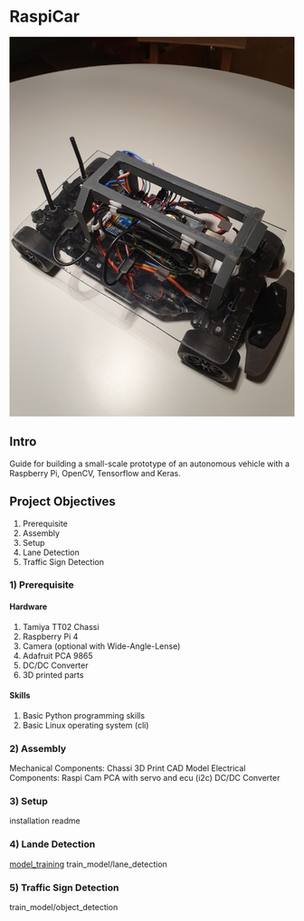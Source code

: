 # RaspiCar

![RaspiCar](./img/car1.jpg)

## Intro

Guide for building a small-scale prototype of an autonomous vehicle with a Raspberry Pi, OpenCV, Tensorflow and Keras.


## Project Objectives

1. Prerequisite
2. Assembly
3. Setup
4. Lane Detection
5. Traffic Sign Detection


### 1) Prerequisite

#### Hardware

1. Tamiya TT02 Chassi
2. Raspberry Pi 4
3. Camera (optional with Wide-Angle-Lense)
4. Adafruit PCA 9865
5. DC/DC Converter
6. 3D printed parts

#### Skills

1. Basic Python programming skills
2. Basic Linux operating system (cli)

### 2) Assembly

Mechanical Components:
Chassi
3D Print CAD Model
Electrical Components:
Raspi
Cam
PCA with servo and ecu (i2c)
DC/DC Converter

### 3) Setup

installation readme

### 4) Lande Detection

[model_training](https://github.com/Fuchsi94/model_training)
train_model/lane_detection

### 5) Traffic Sign Detection

train_model/object_detection
